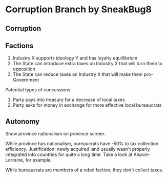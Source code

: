 # Corruption Branch by SneakBug8

## Corruption

## Factions

1) Industry X supports ideology Y and has loyalty equillibrium
2) The State can introduce extra taxes on Industry X that will turn them to opposition
3) The State can reduce taxes on Industry X that will make them pro-Government

Potential types of concessions:
1. Party pays into treasury for a decrease of local taxes
2. Party asks for money in exchange for more effective local bureaucrats

## Autonomy

Show province nationalism on province screen.

While province has nationalism, bureaucrats have -50% to tax collection efficiency. Justification: newly acquired land usually wasn't properly integrated into countries for quite a long time. Take a look at Alsace-Lorraine, for example.

While bureaucrats are members of a rebel faction, they don't collect taxes.
